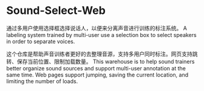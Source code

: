 # Sound-Select-Web

通过多用户使用选择框选择说话人，以便来分离声音进行训练的标注系统。
A labeling system trained by multi-user use a selection box to select speakers in order to separate voices. 

这个仓库是帮助声音训练者更好的去整理音源，支持多用户同时标注。网页支持跳转、保存当前位置、限制加载数量。
This warehouse is to help sound trainers better organize sound sources and support multi-user annotation at the same time. Web pages support jumping, saving the current location, and limiting the number of loads.

